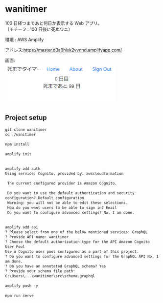 # wanitimer

100 日経つまであと何日か表示する Web アプリ。  
（モチーフ : 100 日後に死ぬワニ）

環境 : AWS Amplify

アドレス:https://master.d3a9hlxk2vvnnd.amplifyapp.com/

画面:  
![wanitimer](./src/assets/wanitimer3.png)

## Project setup

```
git clone wanitimer
cd ./wanitimer

npm install

amplify init


amplify add auth
Using service: Cognito, provided by: awscloudformation

 The current configured provider is Amazon Cognito.

 Do you want to use the default authentication and security configuration? Default configuration
 Warning: you will not be able to edit these selections.
 How do you want users to be able to sign in? Email
 Do you want to configure advanced settings? No, I am done.


amplify add api
? Please select from one of the below mentioned services: GraphQL
? Provide API name: wanitimer
? Choose the default authorization type for the API Amazon Cognito User Pool
Use a Cognito user pool configured as a part of this project.
? Do you want to configure advanced settings for the GraphQL API No, I am done.
? Do you have an annotated GraphQL schema? Yes
? Provide your schema file path: C:\Users\...\wanitimer\src\schema.graphql

amplify push -y

npm run serve
```
